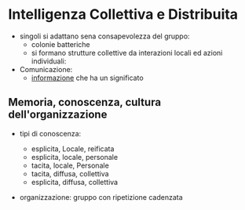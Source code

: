 # Intelligenza Collettiva e Distribuita

- singoli si adattano sena consapevolezza del gruppo:
  - colonie batteriche
  - si formano strutture collettive da interazioni locali ed azioni individuali:
- Comunicazione:
  - [informazione](informazione) che ha un significato
## Memoria, conoscenza, cultura dell'organizzazione
- tipi di conoscenza:
  - esplicita, Locale, reificata
  - esplicita, locale, personale
  - tacita, locale, Personale
  - tacita, diffusa, collettiva
  - esplicita, diffusa, collettiva

- organizzazione: gruppo con ripetizione cadenzata

